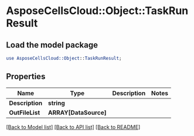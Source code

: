 # AsposeCellsCloud::Object::TaskRunResult 

## Load the model package
```perl
use AsposeCellsCloud::Object::TaskRunResult;
```

## Properties
Name | Type | Description | Notes
------------ | ------------- | ------------- | -------------
**Description** | **string** |  |
**OutFileList** | **ARRAY[DataSource]** |  |  

[[Back to Model list]](../README.md#documentation-for-models) [[Back to API list]](../README.md#documentation-for-api-endpoints) [[Back to README]](../README.md)

